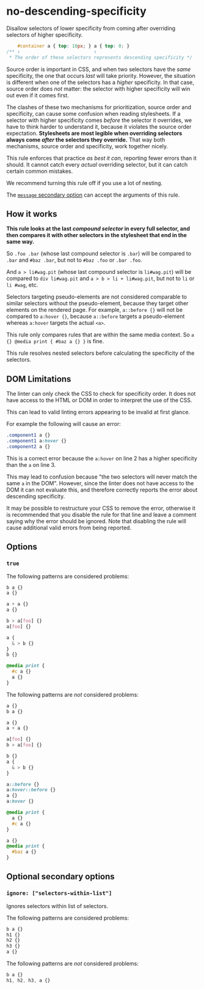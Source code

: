 # no-descending-specificity

Disallow selectors of lower specificity from coming after overriding selectors of higher specificity.

<!-- prettier-ignore -->
```css
    #container a { top: 10px; } a { top: 0; }
/** ↑                           ↑
 * The order of these selectors represents descending specificity */
```

Source order is important in CSS, and when two selectors have the _same_ specificity, the one that occurs _last_ will take priority. However, the situation is different when one of the selectors has a _higher_ specificity. In that case, source order does _not_ matter: the selector with higher specificity will win out even if it comes first.

The clashes of these two mechanisms for prioritization, source order and specificity, can cause some confusion when reading stylesheets. If a selector with higher specificity comes _before_ the selector it overrides, we have to think harder to understand it, because it violates the source order expectation. **Stylesheets are most legible when overriding selectors always come _after_ the selectors they override.** That way both mechanisms, source order and specificity, work together nicely.

This rule enforces that practice _as best it can_, reporting fewer errors than it should. It cannot catch every _actual_ overriding selector, but it can catch certain common mistakes.

We recommend turning this rule off if you use a lot of nesting.

The [`message` secondary option](https://github.com/stylelint/stylelint/tree/15.8.0/docs/user-guide/configure.md#message) can accept the arguments of this rule.

## How it works

**This rule looks at the last _compound selector_ in every full selector, and then compares it with other selectors in the stylesheet that end in the same way.**

So `.foo .bar` (whose last compound selector is `.bar`) will be compared to `.bar` and `#baz .bar`, but not to `#baz .foo` or `.bar .foo`.

And `a > li#wag.pit` (whose last compound selector is `li#wag.pit`) will be compared to `div li#wag.pit` and `a > b > li + li#wag.pit`, but not to `li` or `li #wag`, etc.

Selectors targeting pseudo-elements are not considered comparable to similar selectors without the pseudo-element, because they target other elements on the rendered page. For example, `a::before {}` will not be compared to `a:hover {}`, because `a::before` targets a pseudo-element whereas `a:hover` targets the actual `<a>`.

This rule only compares rules that are within the same media context. So `a {} @media print { #baz a {} }` is fine.

This rule resolves nested selectors before calculating the specificity of the selectors.

## DOM Limitations

The linter can only check the CSS to check for specificity order. It does not have access to the HTML or DOM in order to interpret the use of the CSS.

This can lead to valid linting errors appearing to be invalid at first glance.

For example the following will cause an error:

<!-- prettier-ignore -->
```css
.component1 a {}
.component1 a:hover {}
.component2 a {}
```

This is a correct error because the `a:hover` on line 2 has a higher specificity than the `a` on line 3.

This may lead to confusion because "the two selectors will never match the same `a` in the DOM". However, since the linter does not have access to the DOM it can not evaluate this, and therefore correctly reports the error about descending specificity.

It may be possible to restructure your CSS to remove the error, otherwise it is recommended that you disable the rule for that line and leave a comment saying why the error should be ignored. Note that disabling the rule will cause additional valid errors from being reported.

## Options

### `true`

The following patterns are considered problems:

<!-- prettier-ignore -->
```css
b a {}
a {}
```

<!-- prettier-ignore -->
```css
a + a {}
a {}
```

<!-- prettier-ignore -->
```css
b > a[foo] {}
a[foo] {}
```

<!-- prettier-ignore -->
```css
a {
  & > b {}
}
b {}
```

<!-- prettier-ignore -->
```css
@media print {
  #c a {}
  a {}
}
```

The following patterns are _not_ considered problems:

<!-- prettier-ignore -->
```css
a {}
b a {}
```

<!-- prettier-ignore -->
```css
a {}
a + a {}
```

<!-- prettier-ignore -->
```css
a[foo] {}
b > a[foo] {}
```

<!-- prettier-ignore -->
```css
b {}
a {
  & > b {}
}
```

<!-- prettier-ignore -->
```css
a::before {}
a:hover::before {}
a {}
a:hover {}
```

<!-- prettier-ignore -->
```css
@media print {
  a {}
  #c a {}
}
```

<!-- prettier-ignore -->
```css
a {}
@media print {
  #baz a {}
}
```

## Optional secondary options

### `ignore: ["selectors-within-list"]`

Ignores selectors within list of selectors.

The following patterns are considered problems:

<!-- prettier-ignore -->
```css
b a {}
h1 {}
h2 {}
h3 {}
a {}
```

The following patterns are _not_ considered problems:

<!-- prettier-ignore -->
```css
b a {}
h1, h2, h3, a {}
```
